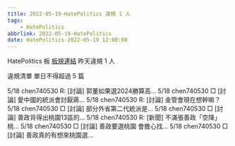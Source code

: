 ```yaml
---
title: 2022-05-19-HatePolitics 違規 1 人
tags:
    - HatePolitics
abbrlink: 2022-05-19-HatePolitics
date: HatePolitics-2022-05-19 12:00:00
---
```

HatePolitics 板 [板規連結](https://www.ptt.cc/bbs/HatePolitics/M.1617115262.A.D60.html)
昨天違規 1 人
<!-- more -->

違規清單
單日不得超過 5 篇

5/18 chen740530 R: [討論] 郭董如果選2024勝算高…
5/18 chen740530 □ [討論] 愛中國的統派會討厭蔣…
5/18 chen740530 R: [討論] 金管會現在想幹嘛？
5/18 chen740530 □ [討論] 部分外省第二代統派是…
5/18 chen740530 □ [討論] 善政背得出桃園13區的…
5/18 chen740530 R: [新聞] 不滿張善政「空降」桃…
5/18 chen740530 □ [討論] 善政要選桃園 會擔心找…
5/18 chen740530 □ [討論] 善政真的有想來桃園選…